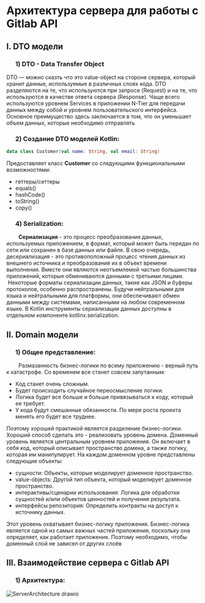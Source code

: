 # Архитектура сервера для работы с Gitlab API
## I. DTO модели
### &nbsp; &nbsp; &nbsp; 1) DTO - Data Transfer Object
DTO — можно сказть что это value-object на стороне сервера, который хранит данные, используемые в различных слоях кода. DTO разделяются на те, что используются при запросе (Request) и на те, что используются в качестве ответа сервера (Response). Чаще всего используются уровнем Services в приложении N-Tier для передачи данных между собой и уровнем пользовательского интерфейса. Основное преимущество здесь заключается в том, что он уменьшает объем данных, которые необходимо отправлять
### &nbsp; &nbsp; &nbsp; 2) Cоздание DTO моделей Kotlin:
```kotlin
data class Customer(val name: String, val email: String)
```
Предоставляет класс **Customer** со следующими функциональными возможностями:
- геттеры/сеттеры
- equals()
- hashCode()
- toString()
- copy()


### &nbsp; &nbsp; &nbsp; 4) Serialization:
&nbsp; &nbsp; &nbsp; &nbsp; **Сериализация** - это процесс преобразования данных, используемых приложением, в формат, который может быть передан по сети или сохранен в базе данных или файле. В свою очередь, десериализация - это противоположный процесс чтения данных из внешнего источника и преобразования их в объект времени выполнения. Вместе они являются неотъемлемой частью большинства приложений, которые обмениваются данными с третьими лицами.
&nbsp; &nbsp; &nbsp; &nbsp;Некоторые форматы сериализации данных, такие как JSON и буферы протоколов, особенно распространены. Будучи нейтральными для языка и нейтральными для платформы, они обеспечивают обмен данными между системами, написанными на любом современном языке.
В Kotlin инструменты сериализации данных доступны в отдельном компоненте kotlinx.serialization.


## II. Domain модели
### &nbsp; &nbsp; &nbsp; 1) Общее представление:
&nbsp; &nbsp; &nbsp; &nbsp; Размазанность бизнес-логики по всему приложению - верный путь к катастрофе. Со временем все станет совсем запутанным:
- Код станет очень сложным.
- Будет происходить случайное переосмысление логики.
- Логика будет все больше и больше привязываться к коду, который ее требует.
- У кода будут смешанные обязанности. По мере роста проекта менять его будет все труднее.

Поэтому хорошей практикой является разделение бизнес-логики. Хороший способ сделать это - реализовать уровень домена. Доменный уровень является центральным уровнем приложения. Он включает в себя код, который описывает пространство домена, а также логику, которая им манипулирует. На каждом доменном уровне представлены следующие объекты: 
- сущности: Объекты, которые моделирует доменное пространство.
- value-objects: Другой тип объекта, который моделирует доменное пространство.
- интерактивы/сценарии использования: Логика для обработки сущностей и/или объектов ценностей и получения результата.
- интерфейсы репозитория: Определить контракты на доступ к источнику данных.

Этот уровень охватывает бизнес-логику приложения. Бизнес-логика является одной из самых важных частей приложения, поскольку она определяет, как работает приложение. Поэтому необходимо, чтобы доменный слой не зависел от других слоёв


## III. Взаимодействие сервера с Gitlab API
### &nbsp; &nbsp; &nbsp; 1) Архитектура:
![ServerArchitecture drawio](https://github.com/user-attachments/assets/3887af61-dbeb-472c-8ebb-ce7858ddec4e)


